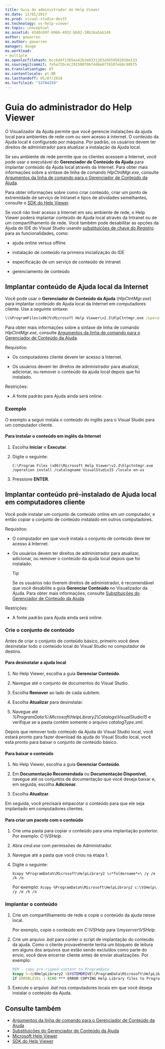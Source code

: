 ```yaml
---
title: Guia do administrador do Help Viewer
ms.date: 11/01/2017
ms.prod: visual-studio-dev15
ms.technology: vs-help-viewer
ms.topic: conceptual
ms.assetid: 4340c69f-b96b-4932-bb82-38b16a5ab149
author: gewarren
ms.author: gewarren
manager: douge
ms.workload:
- multiple
ms.openlocfilehash: bccbd4f1365ea42b3e0331283a5659502038e133
ms.sourcegitcommit: fe5a72bc4c291500f0bf4d6e0778107eb8c905f5
ms.translationtype: HT
ms.contentlocale: pt-BR
ms.lasthandoff: 05/07/2018
ms.locfileid: "33704259"
---
```

# <a name="help-viewer-administrator-guide"></a>Guia do administrador do Help Viewer

O Visualizador da Ajuda permite que você gerencie instalações da ajuda local para ambientes de rede com ou sem acesso à internet. O conteúdo da Ajuda local é configurado por máquina. Por padrão, os usuários devem ter direitos de administrador para atualizar a instalação da Ajuda local.

Se seu ambiente de rede permite que os clientes acessem a Internet, você pode usar o executável do **Gerenciador de Conteúdo da Ajuda** para implantar conteúdo da Ajuda local através da Internet. Para obter mais informações sobre a sintaxe de linha de comando *HlpCtntMgr.exe*, consulte [Argumentos da linha de comando para o Gerenciador de Conteúdo da Ajuda](../ide/command-line-arguments-for-the-help-content-manager.md).

Para obter informações sobre como criar conteúdo, criar um ponto de extremidade de serviço de Intranet e tipos de atividades semelhantes, consulte o [SDK do Help Viewer](../extensibility/internals/microsoft-help-viewer-sdk.md).

Se você não tiver acesso à Internet em seu ambiente de rede, o Help Viewer poderá implantar conteúdo de Ajuda local através da Intranet ou de um compartilhamento de rede. Você também pode desabilitar as opções da Ajuda do IDE do Visual Studio usando [substituições de chave do Registro](../ide/help-content-manager-overrides.md) para as funcionalidades, como:

- ajuda online versus offline

- instalação de conteúdo na primeira inicialização do IDE

- especificação de um serviço de conteúdo de intranet

- gerenciamento de conteúdo

## <a name="deploy-local-help-content-from-the-internet"></a>Implantar conteúdo de Ajuda local da Internet

Você pode usar o **Gerenciador de Conteúdo da Ajuda** (*HlpCtntMgr.exe*) para implantar conteúdo de Ajuda local da Internet em computadores cliente. Use a seguinte sintaxe:

```cmd
\\%ProgramFiles(x86)%\Microsoft Help Viewer\v2.3\HlpCtntmgr.exe /operation \<*name*> /catalogname \<*catalog name*> /locale \<*locale*>
```

Para obter mais informações sobre a sintaxe de linha de comando *HlpCtntMgr.exe*, consulte [Argumentos da linha de comando para o Gerenciador de Conteúdo da Ajuda](../ide/command-line-arguments-for-the-help-content-manager.md).

Requisitos:

-   Os computadores cliente devem ter acesso à Internet.

-   Os usuários devem ter direitos de administrador para atualizar, adicionar, ou remover o conteúdo da ajuda local depois que foi instalado.


Restrições:

-   A fonte padrão para Ajuda ainda será online.

### <a name="example"></a>Exemplo

O exemplo a seguir instala o conteúdo do inglês para o Visual Studio para um computador cliente.

#### <a name="to-install-english-content-from-the-internet"></a>Para instalar o conteúdo em inglês da Internet

1.  Escolha **Iniciar** e **Executar**.

2.  Digite o seguinte:

     `C:\Program Files (x86)\Microsoft Help Viewer\v2.3\hlpctntmgr.exe /operation install /catalogname VisualStudio15 /locale en-us`

3.  Pressione **ENTER**.

## <a name="deploy-pre-installed-local-help-content-on-client-computers"></a>Implantar conteúdo pré-instalado de Ajuda local em computadores cliente

Você pode instalar um conjunto de conteúdo online em um computador, e então copiar o conjunto de conteúdo instalado em outros computadores.

Requisitos:

-   O computador em que você instala o conjunto de conteúdo deve ter acesso à Internet.

-   Os usuários devem ter direitos de administrador para atualizar, adicionar, ou remover o conteúdo da ajuda local depois que foi instalado.

    > [!TIP]
    > Se os usuários não tiverem direitos de administrador, é recomendável que você desabilite a guia **Gerenciar Conteúdo** no Visualizador da Ajuda. Para obter mais informações, consulte [Substituições do Gerenciador de Conteúdo da Ajuda](../ide/help-content-manager-overrides.md).

Restrições:

-   A fonte padrão para Ajuda ainda será online.

### <a name="create-the-content-set"></a>Crie o conjunto de conteúdo

Antes de criar o conjunto de conteúdo básico, primeiro você deve desinstalar todo o conteúdo local do Visual Studio no computador de destino.

#### <a name="to-uninstall-local-help"></a>Para desinstalar a ajuda local

1.  No Help Viewer, escolha a guia **Gerenciar Conteúdo**.

2.  Navegue até o conjunto de documentos do Visual Studio.

3.  Escolha **Remover** ao lado de cada subitem.

4.  Escolha **Atualizar** para desinstalar.

5.  Navegue até *%ProgramData%\Microsoft\HelpLibrary2\Catalogs\VisualStudio15* e verifique se a pasta contém somente o arquivo *catalogType.xml*.

 Depois que remover todo conteúdo da Ajuda do Visual Studio local, você estará pronto para fazer download da ajuda do Visual Studio local, você está pronto para baixar o conjunto de conteúdo básico.

#### <a name="to-download-the-content"></a>Para baixar o conteúdo

1.  No Help Viewer, escolha a guia **Gerenciar Conteúdo**.

2.  Em **Documentação Recomendada** ou **Documentação Disponível**, navegue até os conjuntos de documentação que você deseja baixar e, em seguida, escolha **Adicionar**.

3.  Escolha **Atualizar**.


Em seguida, você precisará empacotar o conteúdo para que ele seja implantado em computadores clientes.

#### <a name="to-package-the-content"></a>Para criar um pacote com o conteúdo

1.  Crie uma pasta para copiar o conteúdo para uma implantação posterior. Por exemplo: *C:\VSHelp*.

2.  Abra *cmd.exe* com permissões de Administrador.

3.  Navegue até a pasta que você criou na etapa 1.

4.  Digite o seguinte:

     `Xcopy %ProgramData%\Microsoft\HelpLibrary2 \<*foldername*>\ /y /e /k /o `

     Por exemplo: `Xcopy %ProgramData%\Microsoft\HelpLibrary2 c:\VSHelp\ /y /e /k /o`

### <a name="deploy-the-content"></a>Implantar o conteúdo

1.  Crie um compartilhamento de rede e copie o conteúdo da ajuda nesse local.

     Por exemplo, copie o conteúdo em *C:\VSHelp* para *\\\myserver\VSHelp*.

2.  Crie um arquivo *.bat* para conter o script de implantação do conteúdo da ajuda. Como o cliente provavelmente tenha um bloqueio de leitura em alguns dos arquivos que estão sendo excluídos como parte do envio, você deve encerrar cliente antes de enviar atualizações. Por exemplo:

    ```cmd
    REM - copy pre-ripped content to ProgramData
    Xcopy %~dp0HelpLibrary2 %SYSTEMDRIVE%\ProgramData\Microsoft\HelpLibrary2\ /y /e /k /o
    if ERRORLEVEL 1 ECHO *** ERROR COPYING Help Library files to ProgramData (%ERRORLEVEL%)
    ```

3.  Execute o arquivo *.bat* nos computadores locais em que você deseja instalar o conteúdo da Ajuda.

## <a name="see-also"></a>Consulte também

- [Argumentos da linha de comando para o Gerenciador de Conteúdo da Ajuda](../ide/command-line-arguments-for-the-help-content-manager.md)
- [Substituições do Gerenciador de Conteúdo da Ajuda](../ide/help-content-manager-overrides.md)
- [Microsoft Help Viewer](../ide/microsoft-help-viewer.md)
- [SDK do Help Viewer](../extensibility/internals/microsoft-help-viewer-sdk.md)